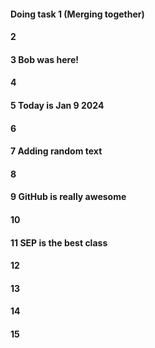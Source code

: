#### Doing task 1 (Merging together)
#### 2
#### 3 Bob was here!
#### 4
#### 5 Today is Jan 9 2024
#### 6
#### 7 Adding random text
#### 8
#### 9 GitHub is really awesome
#### 10
#### 11 SEP is the best class
#### 12
#### 13
#### 14
#### 15
